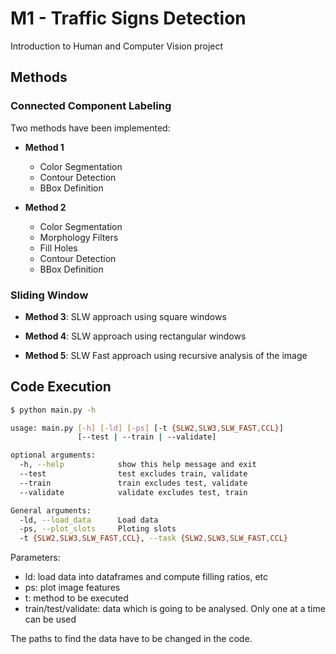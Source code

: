 # M1 - Traffic Signs Detection


Introduction to Human and Computer Vision project

## Methods

### Connected Component Labeling

Two methods have been implemented:

- **Method 1**

    - Color Segmentation
    - Contour Detection
    - BBox Definition

- **Method 2**

    - Color Segmentation
    - Morphology Filters
    - Fill Holes
    - Contour Detection
    - BBox Definition

### Sliding Window

- **Method 3**: SLW approach using square windows

- **Method 4**: SLW approach using rectangular windows

- **Method 5**: SLW Fast approach using recursive analysis of the image

## Code Execution

```bash
$ python main.py -h

usage: main.py [-h] [-ld] [-ps] [-t {SLW2,SLW3,SLW_FAST,CCL}]
               [--test | --train | --validate]

optional arguments:
  -h, --help            show this help message and exit
  --test                test excludes train, validate
  --train               train excludes test, validate
  --validate            validate excludes test, train

General arguments:
  -ld, --load_data      Load data
  -ps, --plot_slots     Ploting slots
  -t {SLW2,SLW3,SLW_FAST,CCL}, --task {SLW2,SLW3,SLW_FAST,CCL}

```

Parameters:

- ld: load data into dataframes and compute filling ratios, etc
- ps: plot image features
- t: method to be executed
- train/test/validate: data which is going to be analysed. Only one at a time can be used

The paths to find the data have to be changed in the code.
